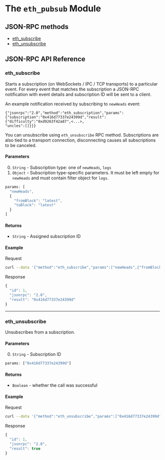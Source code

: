 # The `eth_pubsub` Module

## JSON-RPC methods

- [eth_subscribe](#eth_subscribe)
- [eth_unsubscribe](#eth_unsubscribe)

## JSON-RPC API Reference

### eth_subscribe


  Starts a subscription (on WebSockets / IPC / TCP transports) to a particular event. For every event that
  matches the subscription a JSON-RPC notification with event details and subscription ID will be sent to a client.

  An example notification received by subscribing to `newHeads` event:
  ```
  {"jsonrpc":"2.0","method":"eth_subscription","params":{"subscription":"0x416d77337e24399d","result":{"difficulty":"0xd9263f42a87",<...>,
  "uncles":[]}}}
  ```

  You can unsubscribe using `eth_unsubscribe` RPC method. Subscriptions are also tied to a transport
  connection, disconnecting causes all subscriptions to be canceled.
      

#### Parameters

0. `String` - Subscription type: one of `newHeads`, `logs`
0. `Object` - 
  Subscription type-specific parameters. It must be left empty for
  `newHeads` and must contain filter object for `logs`.
          

```js
params: [
  "newHeads",
  {
    "fromBlock": "latest",
    "toBlock": "latest"
  }
]
```

#### Returns

- `String` - Assigned subscription ID

#### Example

Request
```bash
curl --data '{"method":"eth_subscribe","params":["newHeads",{"fromBlock":"latest","toBlock":"latest"}],"id":1,"jsonrpc":"2.0"}' -H "Content-Type: application/json" -X POST localhost:8545
```

Response
```js
{
  "id": 1,
  "jsonrpc": "2.0",
  "result": "0x416d77337e24399d"
}
```

***

### eth_unsubscribe

Unsubscribes from a subscription.

#### Parameters

0. `String` - Subscription ID

```js
params: ["0x416d77337e24399d"]
```

#### Returns

- `Boolean` - whether the call was successful

#### Example

Request
```bash
curl --data '{"method":"eth_unsubscribe","params":["0x416d77337e24399d"],"id":1,"jsonrpc":"2.0"}' -H "Content-Type: application/json" -X POST localhost:8545
```

Response
```js
{
  "id": 1,
  "jsonrpc": "2.0",
  "result": true
}
```

